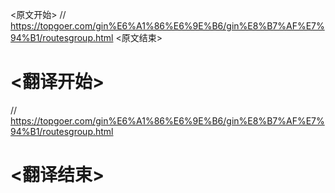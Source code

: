 
<原文开始>
// https://topgoer.com/gin%E6%A1%86%E6%9E%B6/gin%E8%B7%AF%E7%94%B1/routesgroup.html
<原文结束>

# <翻译开始>
// https://topgoer.com/gin%E6%A1%86%E6%9E%B6/gin%E8%B7%AF%E7%94%B1/routesgroup.html
# <翻译结束>

